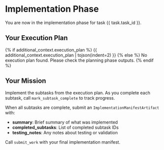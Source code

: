 # Implementation Phase

You are now in the implementation phase for task {{ task.task_id }}.

## Your Execution Plan

{% if additional_context.execution_plan %}
{{ additional_context.execution_plan | tojson(indent=2) }}
{% else %}
No execution plan found. Please check the planning phase outputs.
{% endif %}

## Your Mission

Implement the subtasks from the execution plan. As you complete each subtask, call `mark_subtask_complete` to track progress.

When all subtasks are complete, submit an `ImplementationManifestArtifact` with:
- **summary**: Brief summary of what was implemented
- **completed_subtasks**: List of completed subtask IDs
- **testing_notes**: Any notes about testing or validation

Call `submit_work` with your final implementation manifest.